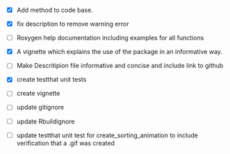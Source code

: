 - [x] Add method to code base.
- [x] fix description to remove warning error
- [ ] Roxygen help documentation including examples for all functions
- [x] A vignette which explains the use of the package in an informative way.
- [ ] Make Descritipion file informative and concise and include link to github
- [x] create testthat unit tests
- [ ] create vignette
- [ ] update gitignore
- [ ] update Rbuildignore
- [ ] update testthat unit test for create_sorting_animation to include verification that a .gif was created 
      
